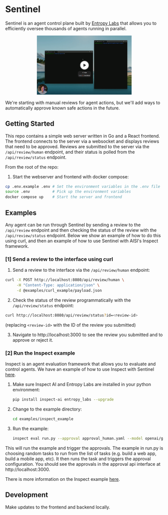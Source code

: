 # Sentinel 
Sentinel is an agent control plane built by [Entropy Labs](http://entropy-labs.ai/) that allows you to efficiently oversee thousands of agents running in parallel.

<div align="center">
<a target="_blank" href="https://www.loom.com/share/c939b9c0da07421b8a3dd665cac26fda"><img width="60%" alt="video thumbnail showing editor" src="./thumb.png"></a>
</div>

We're starting with manual reviews for agent actions, but we'll add ways to automatically approve known safe actions in the future.

## Getting Started

This repo contains a simple web server written in Go and a React frontend. The frontend connects to the server via a websocket and displays reviews that need to be approved. Reviews are submitted to the server via the `/api/review/human` endpoint, and their status is polled from the `/api/review/status` endpoint.

From the root of the repo:

1. Start the webserver and frontend with docker compose:
```bash
cp .env.example .env # Set the environment variables in the .env file
source .env          # Pick up the environment variables
docker compose up    # Start the server and frontend
```

## Examples
Any agent can be run through Sentinel by sending a review to the `/api/review` endpoint and then checking the status of the review with the `/api/review/status` endpoint. Below we show an example of how to do this using curl, and then an example of how to use Sentinel with AISI's Inspect framework.

### [1] Send a review to the interface using curl

1. Send a review to the interface via the `/api/review/human` endpoint:

```bash
curl -X POST http://localhost:8080/api/review/human \
     -H "Content-Type: application/json" \
     -d @examples/curl_example/payload.json
```
2. Check the status of the review programmatically with the `/api/review/status` endpoint:

```bash
curl http://localhost:8080/api/review/status?id=<review-id>
```
(replacing `<review-id>` with the ID of the review you submitted)

3. Navigate to http://localhost:3000 to see the review you submitted and to approve or reject it.


### [2] Run the Inspect example
Inspect is an agent evaluation framework that allows you to evaluate and control agents. We have an example of how to use Inspect with Sentinel [here](examples/inspect_example/README.md).

1. Make sure Inspect AI and Entropy Labs are installed in your python environment:

   ```bash
   pip install inspect-ai entropy_labs --upgrade
   ```

2. Change to the example directory:

   ```bash
   cd examples/inspect_example
   ```

3. Run the example:

   ```bash
   inspect eval run.py --approval approval_human.yaml --model openai/gpt-4o --trace
   ```
This will run the example and trigger the approvals. The example in run.py is choosing random tasks to run from the list of tasks (e.g. build a web app, build a mobile app, etc). It then runs the task and triggers the approval configuration. You should see the approvals in the approval api interface at http://localhost:3000.

There is more information on the Inspect example [here](examples/inspect_example/README.md).

## Development

Make updates to the frontend and backend locally.

